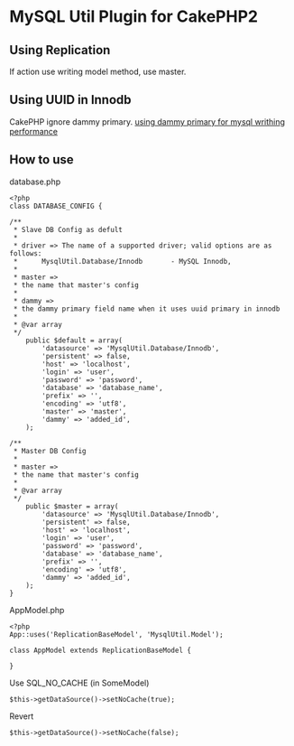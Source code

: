 MySQL Util Plugin for CakePHP2
====================================

Using Replication
-----------------

If action use writing model method, use master.

Using UUID in Innodb
--------------------

CakePHP ignore dammy primary. [using dammy primary for mysql writhing performance](http://bret.appspot.com/entry/how-friendfeed-uses-mysql)

How to use
--------------

database.php

	<?php
	class DATABASE_CONFIG {

	/**
	 * Slave DB Config as defult
	 *
	 * driver => The name of a supported driver; valid options are as follows:
	 *		MysqlUtil.Database/Innodb 		- MySQL Innodb,
	 *
	 * master =>
	 * the name that master's config
	 *
	 * dammy =>
	 * the dammy primary field name when it uses uuid primary in innodb
	 *
	 * @var array
	 */
		public $default = array(
			'datasource' => 'MysqlUtil.Database/Innodb',
			'persistent' => false,
			'host' => 'localhost',
			'login' => 'user',
			'password' => 'password',
			'database' => 'database_name',
			'prefix' => '',
			'encoding' => 'utf8',
			'master' => 'master',
			'dammy' => 'added_id',
		);

	/**
	 * Master DB Config
	 *
	 * master =>
	 * the name that master's config
	 *
	 * @var array
	 */
		public $master = array(
			'datasource' => 'MysqlUtil.Database/Innodb',
			'persistent' => false,
			'host' => 'localhost',
			'login' => 'user',
			'password' => 'password',
			'database' => 'database_name',
			'prefix' => '',
			'encoding' => 'utf8',
			'dammy' => 'added_id',
		);
	}

AppModel.php

	<?php
	App::uses('ReplicationBaseModel', 'MysqlUtil.Model');

	class AppModel extends ReplicationBaseModel {

	}

Use SQL_NO_CACHE
(in SomeModel)

	$this->getDataSource()->setNoCache(true);

Revert

	$this->getDataSource()->setNoCache(false);